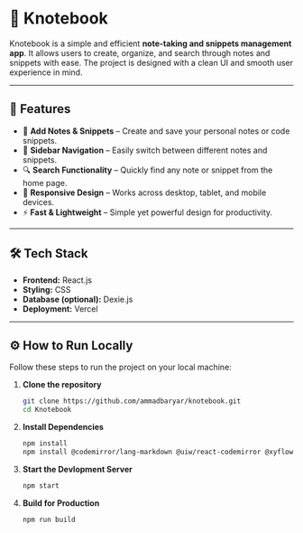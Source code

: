 # 📒 Knotebook  

Knotebook is a simple and efficient **note-taking and snippets management app**. It allows users to create, organize, and search through notes and snippets with ease. The project is designed with a clean UI and smooth user experience in mind.  

---

## 🚀 Features  
- 📝 **Add Notes & Snippets** – Create and save your personal notes or code snippets.  
- 📂 **Sidebar Navigation** – Easily switch between different notes and snippets.  
- 🔍 **Search Functionality** – Quickly find any note or snippet from the home page.  
- 📱 **Responsive Design** – Works across desktop, tablet, and mobile devices.  
- ⚡ **Fast & Lightweight** – Simple yet powerful design for productivity.  

---

## 🛠️ Tech Stack  
- **Frontend:** React.js  
- **Styling:**  CSS  
- **Database (optional):** Dexie.js  
- **Deployment:** Vercel 

---

## ⚙️ How to Run Locally  

Follow these steps to run the project on your local machine:  

1. **Clone the repository**  
   ```bash
   git clone https://github.com/ammadbaryar/knotebook.git
   cd Knotebook

2. **Install Dependencies**  
   ```bash
   npm install
   npm install @codemirror/lang-markdown @uiw/react-codemirror @xyflow/react dexie lunr react react-dom react-router-dom remark remark-gfm remark-html remark-parse
   
3. **Start the Devlopment Server**  
   ```bash
   npm start
   
4. **Build for Production**  
   ```bash
   npm run build
